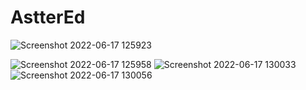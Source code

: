 # AstterEd
![Screenshot 2022-06-17 125923](https://user-images.githubusercontent.com/33353586/174280137-034c1f74-5a3a-487e-9a4d-e5fa3ea3a18a.png)


![Screenshot 2022-06-17 125958](https://user-images.githubusercontent.com/33353586/174280153-2dcf040f-4bcd-4921-a465-a146d87507b4.png)
![Screenshot 2022-06-17 130033](https://user-images.githubusercontent.com/33353586/174280160-ed5c30cc-fca0-4b55-ac03-5ea2b30bd9db.png)
![Screenshot 2022-06-17 130056](https://user-images.githubusercontent.com/33353586/174280166-fc4b380b-6b2b-420f-a6a2-4e36230995e0.png)
